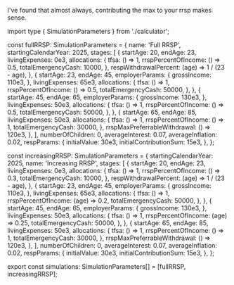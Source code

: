 I've found that almost always, contributing the max to your rrsp makes sense. 

import type { SimulationParameters } from './calculator';

const fullRRSP: SimulationParameters = {
  name: 'Full RRSP',
  startingCalendarYear: 2025,
  stages: [
    {
      startAge: 20,
      endAge: 23,
      livingExpenses: 0e3,
      allocations: {
        tfsa: () => 1,
        rrspPercentOfIncome: () => 0.5,
        totalEmergencyCash: 10000,
      },
      respWithdrawalPercent: (age) => 1 / (23 - age),
    },
    {
      startAge: 23,
      endAge: 45,
      employerParams: {
        grossIncome: 110e3,
      },
      livingExpenses: 65e3,
      allocations: {
        tfsa: () => 1,
        rrspPercentOfIncome: () => 0.5,
        totalEmergencyCash: 50000,
      },
    },
    {
      startAge: 45,
      endAge: 65,
      employerParams: {
        grossIncome: 130e3,
      },
      livingExpenses: 50e3,
      allocations: {
        tfsa: () => 1,
        rrspPercentOfIncome: () => 0.5,
        totalEmergencyCash: 50000,
      },
    },
    {
      startAge: 65,
      endAge: 85,
      livingExpenses: 50e3,
      allocations: {
        tfsa: () => 1,
        rrspPercentOfIncome: () => 1,
        totalEmergencyCash: 30000,
      },
      rrspMaxPreferrableWithdrawal: () => 120e3,
    },
  ],
  numberOfChildren: 0,
  averageInterest: 0.07,
  averageInflation: 0.02,
  respParams: {
    initialValue: 30e3,
    initialContributionSum: 15e3,
  },
};

const increasingRRSP: SimulationParameters = {
  startingCalendarYear: 2025,
  name: 'Increasing RRSP',
  stages: [
    {
      startAge: 20,
      endAge: 23,
      livingExpenses: 0e3,
      allocations: {
        tfsa: () => 1,
        rrspPercentOfIncome: () => 0.3,
        totalEmergencyCash: 10000,
      },
      respWithdrawalPercent: (age) => 1 / (23 - age),
    },
    {
      startAge: 23,
      endAge: 45,
      employerParams: {
        grossIncome: 110e3,
      },
      livingExpenses: 65e3,
      allocations: {
        tfsa: () => 1,
        rrspPercentOfIncome: (age) => 0.2,
        totalEmergencyCash: 50000,
      },
    },
    {
      startAge: 45,
      endAge: 65,
      employerParams: {
        grossIncome: 130e3,
      },
      livingExpenses: 50e3,
      allocations: {
        tfsa: () => 1,
        rrspPercentOfIncome: (age) => 0.25,
        totalEmergencyCash: 50000,
      },
    },
    {
      startAge: 65,
      endAge: 85,
      livingExpenses: 50e3,
      allocations: {
        tfsa: () => 1,
        rrspPercentOfIncome: () => 1,
        totalEmergencyCash: 30000,
      },
      rrspMaxPreferrableWithdrawal: () => 120e3,
    },
  ],
  numberOfChildren: 0,
  averageInterest: 0.07,
  averageInflation: 0.02,
  respParams: {
    initialValue: 30e3,
    initialContributionSum: 15e3,
  },
};

export const simulations: SimulationParameters[] = [fullRRSP, increasingRRSP];

